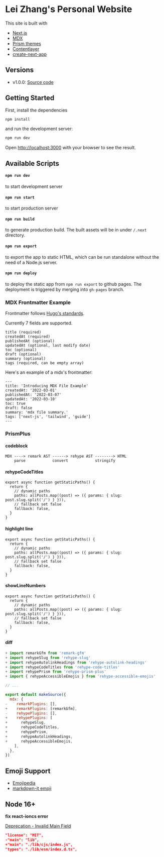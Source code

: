 # Lei Zhang's Personal Website

This site is built with

- [Next.js](https://nextjs.org/)
- [MDX](https://mdxjs.com/)
- [Prism themes](https://github.com/PrismJS/prism-themes)
- [Contentlayer](https://www.contentlayer.dev)
- [create-next-app](https://github.com/vercel/next.js/tree/canary/packages/create-next-app)

## Versions

- v1.0.0: [Source code](https://github.com/PassionZale/lovchun.com-next)

## Getting Started

First, install the dependencies

```bash
npm install
```

and run the development server:

```bash
npm run dev
```

Open [http://localhost:3000](http://localhost:3000) with your browser to see the result.

## Available Scripts

#### `npm run dev`

to start development server

#### `npm run start`

to start production server

#### `npm run build`

to generate production build. The built assets will be in under `/.next` directory.

#### `npm run export`

to export the app to static HTML, which can be run standalone without the need of a Node.js server.

#### `npm run deploy`

to deploy the static app from `npm run export` to github pages. The deployment is triggered by merging into `gh-pages` branch.

### MDX Frontmatter Example

Frontmatter follows [Hugo's standards](https://gohugo.io/content-management/front-matter/).

Currently 7 fields are supported.

```
title (required)
createdAt (required)
publishedAt (optional)
updatedAt (optional, last modify date)
toc (optional)
draft (optional)
summary (optional)
tags (required, can be empty array)
```

Here's an example of a mdx's frontmatter:

```
---
title: 'Introducing MDX File Example'
createdAt: '2022-03-01'
publishedAt: '2022-03-07'
updatedAt: '2022-03-10'
toc: true
draft: false
summary: 'mdx file summary.'
tags: ['next-js', 'tailwind', 'guide']
---
```

### PrismPlus

#### codeblock

```shell
MDX ----> remark AST ------> rehype AST --------> HTML
    parse            convert            stringify
```

#### rehypeCodeTitles

```js:pages/posts/[...slug.js]
export async function getStaticPaths() {
  return {
    // dynamic paths
    paths: allPosts.map((post) => ({ params: { slug: post.slug.split('/') } })),
    // fallback set false
    fallback: false,
  }
}
```

#### highlight line

```js:pages/posts/[...slug.js] {1,3-4}
export async function getStaticPaths() {
  return {
    // dynamic paths
    paths: allPosts.map((post) => ({ params: { slug: post.slug.split('/') } })),
    // fallback set false
    fallback: false,
  }
}
```

#### showLineNumbers

```js:pages/posts/[...slug.js] {1,3-4} showLineNumbers
export async function getStaticPaths() {
  return {
    // dynamic paths
    paths: allPosts.map((post) => ({ params: { slug: post.slug.split('/') } })),
    // fallback set false
    fallback: false,
  }
}
```

#### diff

```diff:contentlayer.config.js
+ import remarkGfm from 'remark-gfm'
+ import rehypeSlug from 'rehype-slug'
+ import rehypeAutolinkHeadings from 'rehype-autolink-headings'
+ import rehypeCodeTitles from 'rehype-code-titles'
+ import rehypePrism from 'rehype-prism-plus'
+ import { rehypeAccessibleEmojis } from 'rehype-accessible-emojis'

// ...

export default makeSource({
  mdx: {
-    remarkPlugins: [],
+    remarkPlugins: [remarkGfm],
-    rehypePlugins: [],
+    rehypePlugins: [
+      rehypeSlug,
+      rehypeCodeTitles,
+      rehypePrism,
+      rehypeAutolinkHeadings,
+      rehypeAccessibleEmojis,
    ],
  },
})
```


## Emoji Support

- [Emojipedia](https://emojipedia.org/)
- [markdown-it emoji](https://github.com/markdown-it/markdown-it-emoji/blob/master/lib/data/full.json)

## Node 16+

**fix react-ioncs error**

[Deprecation - Invalid Main Field](https://github.com/react-icons/react-icons/issues/509)

```diff:node_modules/react-icons/package.json
"license": "MIT",
-"main": "lib",
+"main": "./lib/cjs/index.js",
"types": "./lib/esm/index.d.ts",
```